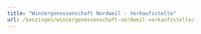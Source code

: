 ```yaml
---
title: "Winzergenossenschaft Nordweil - Verkaufsstelle"
url: /kenzingen/winzergenossenschaft-nordweil-verkaufsstelle/
---
```

